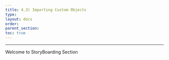 ```yaml
---
title: 4.3) Importing Custom Objects
type: 
layout: docs
order: 
parent_section: 
toc: true
---
```

<hr>
Welcome to StoryBoarding Section
